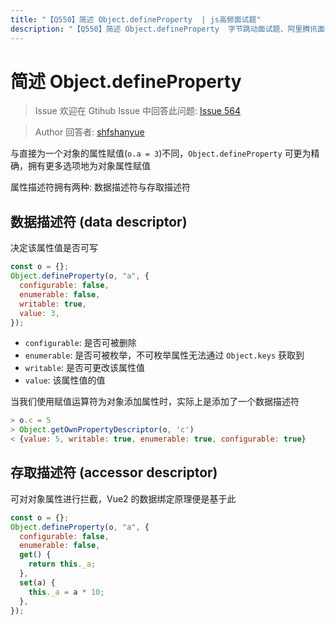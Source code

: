 ```yaml
---
title: "【Q550】简述 Object.defineProperty  | js高频面试题"
description: "【Q550】简述 Object.defineProperty  字节跳动面试题、阿里腾讯面试题、美团小米面试题。"
---
```


# 简述 Object.defineProperty

> Issue
> 欢迎在 Gtihub Issue 中回答此问题: [Issue 564](https://github.com/shfshanyue/Daily-Question/issues/564)

> Author
> 回答者: [shfshanyue](https://github.com/shfshanyue)

与直接为一个对象的属性赋值(`o.a = 3`)不同，`Object.defineProperty` 可更为精确，拥有更多选项地为对象属性赋值

属性描述符拥有两种: 数据描述符与存取描述符

## 数据描述符 (data descriptor)

决定该属性值是否可写

```js
const o = {};
Object.defineProperty(o, "a", {
  configurable: false,
  enumerable: false,
  writable: true,
  value: 3,
});
```

- `configurable`: 是否可被删除
- `enumerable`: 是否可被枚举，不可枚举属性无法通过 `Object.keys` 获取到
- `writable`: 是否可更改该属性值
- `value`: 该属性值的值

当我们使用赋值运算符为对象添加属性时，实际上是添加了一个数据描述符

```js
> o.c = 5
> Object.getOwnPropertyDescriptor(o, 'c')
< {value: 5, writable: true, enumerable: true, configurable: true}
```

## 存取描述符 (accessor descriptor)

可对对象属性进行拦截，Vue2 的数据绑定原理便是基于此

```js
const o = {};
Object.defineProperty(o, "a", {
  configurable: false,
  enumerable: false,
  get() {
    return this._a;
  },
  set(a) {
    this._a = a * 10;
  },
});
```
